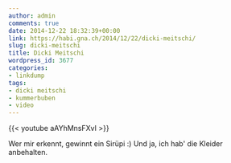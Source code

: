 ```yaml
---
author: admin
comments: true
date: 2014-12-22 18:32:39+00:00
link: https://habi.gna.ch/2014/12/22/dicki-meitschi/
slug: dicki-meitschi
title: Dicki Meitschi
wordpress_id: 3677
categories:
- linkdump
tags:
- dicki meitschi
- kummerbuben
- video
---
```


{{< youtube aAYhMnsFXvI >}}

Wer mir erkennt, gewinnt ein Sirüpi :)
Und ja, ich hab' die Kleider anbehalten.
